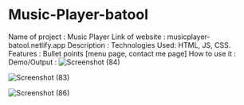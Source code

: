# Music-Player-batool


Name of project : Music Player 
Link of website : musicplayer-batool.netlify.app
Description : <what is your project about>
Technologies Used: HTML, JS, CSS.
Features : Bullet points [menu page, contact me page]
How to use it : <Double click on index.html>
Demo/Output : 
  ![Screenshot (84)](https://user-images.githubusercontent.com/87482863/135897084-63ce056c-bcc2-4d1c-a560-62c3c5ff47d5.png)

  ![Screenshot (83)](https://user-images.githubusercontent.com/87482863/135897119-4168ab77-42ec-4307-aed2-7906e7eb5449.png)

  ![Screenshot (86)](https://user-images.githubusercontent.com/87482863/135897146-3849e6c4-a43d-44d9-ab5d-d40f461ba548.png)

